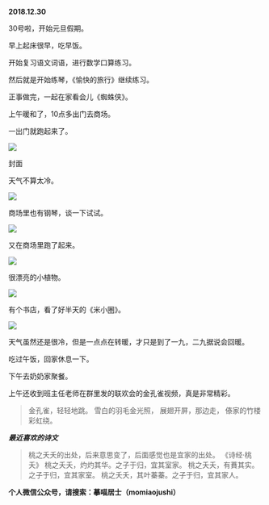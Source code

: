 
          
            
**2018.12.30**

30号啦，开始元旦假期。

早上起床很早，吃早饭。

开始复习语文词语，进行数学口算练习。

然后就是开始练琴，《愉快的旅行》继续练习。

正事做完，一起在家看会儿《蜘蛛侠》。

上午暖和了，10点多出门去商场。

一出门就跑起来了。




![](//upload-images.jianshu.io/upload_images/51001-6efb9da5e713848a.jpg)

封面


天气不算太冷。




![](//upload-images.jianshu.io/upload_images/51001-86f4cea3bd34bb8b.jpg)




商场里也有钢琴，谈一下试试。




![](//upload-images.jianshu.io/upload_images/51001-e05394011b4d73a9.jpg)




又在商场里跑了起来。




![](//upload-images.jianshu.io/upload_images/51001-8b9e4a223d150a7a.jpg)




很漂亮的小植物。




![](//upload-images.jianshu.io/upload_images/51001-7a9ffd374b153ee3.jpg)




有个书店，看了好半天的《米小圈》。




![](//upload-images.jianshu.io/upload_images/51001-75d129f68c5ebd40.jpg)




天气虽然还是很冷，但是一点点在转暖，才只是到了一九，二九据说会回暖。

吃过午饭，回家休息一下。

下午去奶奶家聚餐。

上午还收到班主任老师在群里发的联欢会的金孔雀视频，真是非常精彩。
>金孔雀，轻轻地跳。
雪白的羽毛金光照，
展翅开屏，那边走，
傣家的竹楼彩虹绕。




***最近喜欢的诗文***
>桃之夭夭的出处，后来意思变了，后面感觉也是宜家的出处。
《诗经·桃夭》
桃之夭夭，灼灼其华。之子于归，宜其室家。
桃之夭夭，有蕡其实。之子于归，宜其家室。
桃之夭夭，其叶蓁蓁。之子于归，宜其家人。




**个人微信公众号，请搜索：摹喵居士（momiaojushi）**

          
        